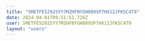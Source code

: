 ```yaml
---
title: "SMETFE5292SYY7MZHFNYGH809SP7HX12JFK5C4T9"
date: 2024-04-01T09:51:51.726Z
user: SMETFE5292SYY7MZHFNYGH809SP7HX12JFK5C4T9
layout: "users"
---
```

    